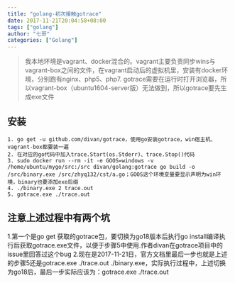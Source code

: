 ```yaml
---
title: "golang-初次接触gotrace"
date: 2017-11-21T20:04:58+08:00
tags: ["golang"]
author: "七哥"
categories: ["Golang"]
---
```


> 我本地环境是vagrant、docker混合的。vagrant主要负责同步wins与vagrant-box之间的文件，在vagrant启动后的虚拟机里，安装有docker环境，分别跑有nginx、php5、php7. gotrace需要在运行时打开浏览器，所以vagrant-box（ubuntu1604-server版）无法做到，所以gotrace要先生成exe文件

## 安装
```
1. go get -u github.com/divan/gotrace，使用go安装gotrace，win宿主机、vagrant-box都要装一遍
2. 在对应的go代码中加入trace.Start(os.Stderr)、trace.Stop()代码
3. sudo docker run --rm -it -e GOOS=windows -v /home/ubuntu/mygo/src:/src divan/golang:gotrace go build -o /src/binary.exe /src/zhyq132/cst/a.go；GOOS这个环境变量要显示声明为win环境，binary也要添加exe后缀
4. ./binary.exe 2 trace.out
5. gotrace.exe ./trace.out
```

## 注意上述过程中有两个坑
1.第一个是go get 获取的gotrace包，要切换为go18版本后执行go install编译执行后获取gotrace.exe文件，以便于步骤5中使用.作者divan在gotrace项目中的issue里回答过这个bug
2.现在是2017-11-21日，官方文档里最后一步也就是上述的步骤5还是gotrace.exe ./trace.out ./binary.exe，实际执行过程中，上述切换为go18后，最后一步实际应该为：gotrace.exe ./trace.out